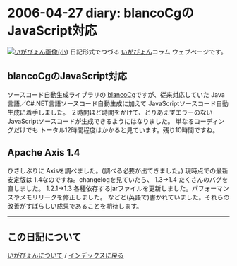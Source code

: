 2006-04-27 diary: blancoCgのJavaScript対応
=====================================================================================================
[![いがぴょん画像(小)](https://igapyon.github.io/diary/images/iga200306s.jpg "いがぴょん")](https://igapyon.github.io/diary/memo/memoigapyon.html) 日記形式でつづる [いがぴょん](https://igapyon.github.io/diary/memo/memoigapyon.html)コラム ウェブページです。

## blancoCgのJavaScript対応

ソースコード自動生成ライブラリの [blancoCg](https://github.com/igapyon/blancoCg)ですが、従来対応していた Java言語／C#.NET言語ソースコード自動生成に加えて JavaScriptソースコード自動生成に着手しました。
２時間ほど時間をかけて、とりあえずエラーのない JavaScriptソースコードが生成できるようにはなりました。
単なるコーディングだけでも トータル12時間程度はかかると見ています。残り10時間ですね。


## Apache Axis 1.4

ひさしぶりに Axisを調べました。(調べる必要が出てきました。)
現時点での最新安定版は 1.4なのですね。changelogを見ていたら、
1.3→1.4 たくさんのバグを直しました。
1.2.1→1.3 各種依存するjarファイルを更新しました。パフォーマンスやメモリリークを修正しました。
などと(英語で)書かれていました。それらの改善がすばらしい成果であることを期待します。



----------------------------------------------------------------------------------------------------

## この日記について
[いがぴょんについて](https://igapyon.github.io/diary/memo/memoigapyon.html) / [インデックスに戻る](https://igapyon.github.io/diary/idxall.html)
